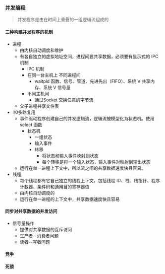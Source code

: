 ### 并发编程

> 并发程序是由在时间上重叠的一组逻辑流组成的

#### 三种构建并发程序的机制

- 进程
  - 由内核自动调度和维护
  - 有各自独立的虚拟地址空间，进程间要共享数据，必须要有显示式的 IPC 机制
    -  IPC 机制
      - 在同一台主机上  不同进程间
        - waitpid 函数、信号、管道、先进先出（FIFO）、系统 V 共享内存、系统 V 信号量
      - 不同主机间  
        - 通过Socket 交换任意的字节流
  - 父子进程共享文件表
- I/0多路复用
  - 事件驱动程序创建自己的并发逻辑流，逻辑流被模型化为状态机。使用 select 函数
    - 状态机
      - 一组状态
      - 输入事件
      - 转移
        - 将状态和输入事件映射到状态
        - 每个转移是将一个输入状态，输入事件对映射到输出状态
  - 运行在单一进程上下文中，所以流之间的共享数据速度快且容易。
- 线程
  - 每个线程都有它自己独立的线程上下文，包括线程 ID、栈、栈指针、程序计数器、条件码和通用目的寄存器值
  - 由内核自动调度的
  - 运行在单一进程的上下文中，共享数据速度快且容易

#### 同步对共享数据的并发访问

- 信号量操作
  - 提供对共享数据的互斥访问
  - 生产者--消费者问题
  - 读者--写者问题

#### 竞争

#### 死锁


